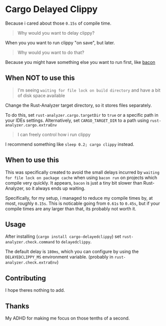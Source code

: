 # Cargo Delayed Clippy
Because i cared about those `0.15s` of compile time.

> Why would you want to delay clippy?

When you you want to run clippy "on save", but later.

> Why would you want to do that?

Because you might have something else you want to run first, like [bacon](https://github.com/Canop/bacon)

## When NOT to use this

> I'm seeing `waiting for file lock on build directory` and have a bit of disk space available

Change the Rust-Analyzer target directory, so it stores files separately.

To do this, set `rust-analyzer.cargo.targetDir` to `true` or a specific path in your IDEs settings.
Alternatively, set `CARGO_TARGET_DIR` to a path using `rust-analyzer.cargo.extraEnv`

> I can freely control how i run clippy

I recommend something like `sleep 0.2; cargo clippy` instead.

## When to use this

This was specifically created to avoid the small delays incurred by `waiting for file lock on package cache` when using `bacon run` on projects which compile very quickly. It appears, `bacon` is just a tiny bit slower than Rust-Analyzer, so it always ends up waiting.

Specifically, for my setup, i managed to reduce my compile times by, at most, roughly `0.15s`. This is noticable going from `0.61s` to `0.45s`, but if your compile times are any larger than that, its probably not worth it.

## Usage

After installing (`cargo install cargo-delayedclippy`) set `rust-analyzer.check.command` to `delayedclippy`.

The default delay is `180ms`, which you can configure by using the `DELAYEDCLIPPY_MS` environment variable. (probably in `rust-analyzer.check.extraEnv`)

## Contributing
I hope theres nothing to add.

## Thanks
My ADHD for making me focus on those tenths of a second.